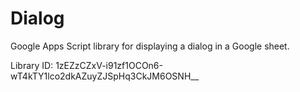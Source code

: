 # Dialog
Google Apps Script library for displaying a dialog in a Google sheet.

Library ID: 1zEZzCZxV-i91zf1OCOn6-wT4kTY1lco2dkAZuyZJSpHq3CkJM6OSNH__
